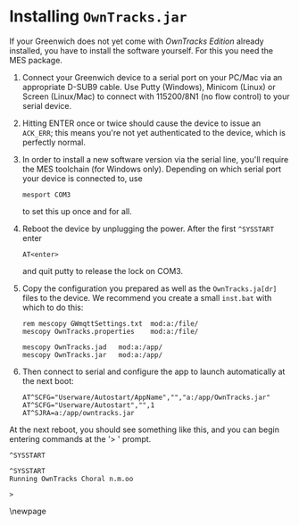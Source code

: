# Installing `OwnTracks.jar`

If your Greenwich does not yet come with _OwnTracks Edition_ already installed, you have
to install the software yourself. For this you need the MES package.

1. Connect your Greenwich device to a serial port on your PC/Mac via an
   appropriate D-SUB9 cable. Use Putty (Windows), Minicom (Linux) or Screen
   (Linux/Mac) to connect with 115200/8N1 (no flow control) to your serial device.

2. Hitting ENTER once or twice should cause the device to issue an `ACK_ERR`;
   this means you're not yet authenticated to the device, which is perfectly
   normal.

3. In order to install a new software version via the serial line, you'll
   require the MES toolchain (for Windows only). Depending on which serial port
   your device is connected to, use

	```
	mesport COM3
	```

    to set this up once and for all.

4. Reboot the device by unplugging the power.  After the first `^SYSSTART` enter

	```
	AT<enter>
	```

      and quit putty to release the lock on COM3.

5. Copy the configuration you prepared as well as the `OwnTracks.ja[dr]` files
   to the device. We recommend you create a small `inst.bat` with which to do
   this:

	```
	rem mescopy GWmqttSettings.txt 	mod:a:/file/
	mescopy OwnTracks.properties	mod:a:/file/

	mescopy OwnTracks.jad	mod:a:/app/
	mescopy OwnTracks.jar	mod:a:/app/
	```

6. Then connect to serial and configure the app to launch automatically at the next boot:

	```
	AT^SCFG="Userware/Autostart/AppName","","a:/app/OwnTracks.jar"
	AT^SCFG="Userware/Autostart","",1
	AT^SJRA=a:/app/owntracks.jar
	```

At the next reboot, you should see something like this, and you can 
begin entering commands at the '> ' prompt.

```
^SYSSTART

^SYSSTART
Running OwnTracks Choral n.m.oo

>
```
\newpage
